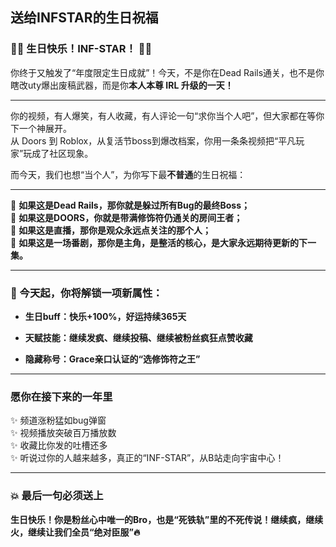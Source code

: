 ## **送给INFSTAR的生日祝福**
### 🎉🎂 **生日快乐！INF-STAR！** 🎂🎉  
你终于又触发了“年度限定生日成就”！今天，不是你在Dead Rails通关，也不是你瞎改uty爆出废稿武器，而是你**本人本尊 IRL 升级的一天！**

---

你的视频，有人爆笑，有人收藏，有人评论一句“求你当个人吧”，但大家都在等你下一个神展开。  
从 Doors 到 Roblox，从复活节boss到爆改档案，你用一条条视频把“平凡玩家”玩成了社区现象。

而今天，我们也想“当个人”，为你写下最**不普通**的生日祝福：

---

💬 **如果这是Dead Rails，那你就是躲过所有Bug的最终Boss；**  
💬 **如果这是DOORS，你就是带满修饰符仍通关的房间王者；**  
💬 **如果这是直播，那你是观众永远点关注的那个人；**  
💬 **如果这是一场番剧，那你是主角，是整活的核心，是大家永远期待更新的下一集。**

---

### 👑 今天起，你将解锁一项新属性：

- **生日buff：快乐+100%，好运持续365天**
    
- **天赋技能：继续发疯、继续投稿、继续被粉丝疯狂点赞收藏**
    
- **隐藏称号：Grace亲口认证的“选修饰符之王”**
    

---

### 愿你在接下来的一年里

✨ 频道涨粉猛如bug弹窗  
✨ 视频播放突破百万播放数  
✨ 收藏比你发的吐槽还多  
✨ 听说过你的人越来越多，真正的“INF-STAR”，从B站走向宇宙中心！

---

### 💥 最后一句必须送上

**生日快乐！你是粉丝心中唯一的Bro，也是“死铁轨”里的不死传说！继续疯，继续火，继续让我们全员“绝对臣服”🔥**
